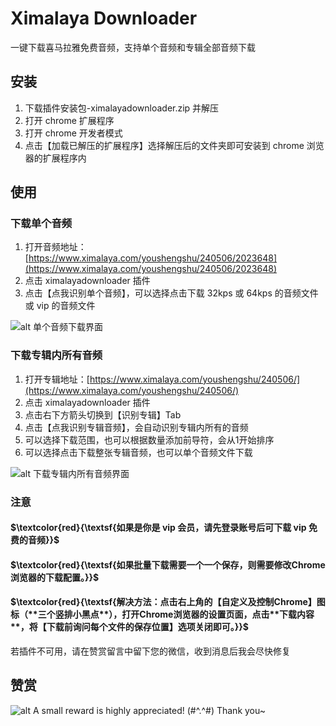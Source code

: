 # Ximalaya Downloader

一键下载喜马拉雅免费音频，支持单个音频和专辑全部音频下载

## 安装

1. 下载插件安装包-ximalayadownloader.zip 并解压
2. 打开 chrome 扩展程序
3. 打开 chrome 开发者模式
4. 点击【加载已解压的扩展程序】选择解压后的文件夹即可安装到 chrome 浏览器的扩展程序内

## 使用

### 下载单个音频

1. 打开音频地址：[https://www.ximalaya.com/youshengshu/240506/2023648](https://www.ximalaya.com/youshengshu/240506/2023648)
2. 点击 ximalayadownloader 插件
3. 点击【点我识别单个音频】，可以选择点击下载 32kps 或 64kps 的音频文件或 vip 的音频文件

![alt 单个音频下载界面](http://ww1.sinaimg.cn/large/007ZqBsIgy1gmqtyz6f11j31km0smwjm.jpg)

### 下载专辑内所有音频

1. 打开专辑地址：[https://www.ximalaya.com/youshengshu/240506/](https://www.ximalaya.com/youshengshu/240506/)
2. 点击 ximalayadownloader 插件
3. 点击右下方箭头切换到【识别专辑】Tab
4. 点击【点我识别专辑音频】，会自动识别专辑内所有的音频
5. 可以选择下载范围，也可以根据数量添加前导符，会从1开始排序
6. 可以选择点击下载整张专辑音频，也可以单个音频文件下载

![alt 下载专辑内所有音频界面](http://tva1.sinaimg.cn/large/8d9d72abgy1hbnn8n6vf3j20jg0qmn74.jpg)

### 注意
#### $\textcolor{red}{\textsf{如果是你是 vip 会员，请先登录账号后可下载 vip 免费的音频}}$

#### $\textcolor{red}{\textsf{如果批量下载需要一个一个保存，则需要修改Chrome浏览器的下载配置。}}$ 
#### $\textcolor{red}{\textsf{解决方法：点击右上角的【自定义及控制Chrome】图标（**三个竖排小黑点**），打开Chrome浏览器的设置页面，点击**下载内容**，将【下载前询问每个文件的保存位置】选项关闭即可。}}$ 


若插件不可用，请在赞赏留言中留下您的微信，收到消息后我会尽快修复

## 赞赏

![alt A small reward is highly appreciated! (#^.^#) Thank you~](http://ww1.sinaimg.cn/large/007ZqBsIgy1gmqu5iv36gj30fp0fodgj.jpg)
